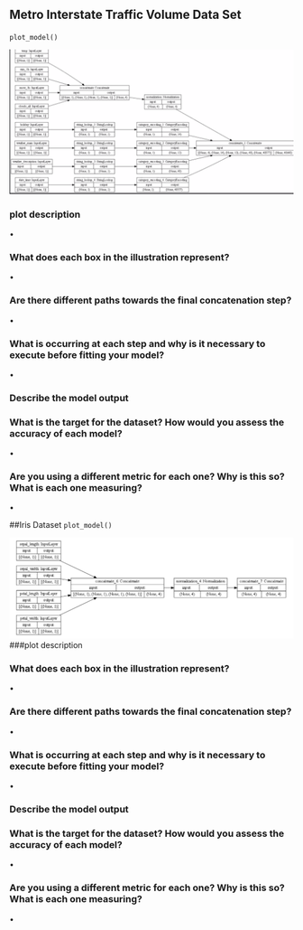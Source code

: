 ## Metro Interstate Traffic Volume Data Set
`plot_model()`

![img_33.png](img_33.png)

### plot description

•

### What does each box in the illustration represent?

•

### Are there different paths towards the final concatenation step?

•

### What is occurring at each step and why is it necessary to execute before fitting your model?

•

### Describe the model output



### What is the target for the dataset? How would you assess the accuracy of each model?

•

### Are you using a different metric for each one? Why is this so? What is each one measuring?

•

##Iris Dataset
`plot_model()`

![img_34.png](img_34.png)
###plot description



### What does each box in the illustration represent?

•

### Are there different paths towards the final concatenation step?

•

### What is occurring at each step and why is it necessary to execute before fitting your model?

•

### Describe the model output



### What is the target for the dataset? How would you assess the accuracy of each model?

•

### Are you using a different metric for each one? Why is this so? What is each one measuring?

•

